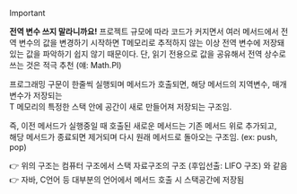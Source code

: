 
> [!IMPORTANT]  
> **전역 변수 쓰지 말라니까요!**
> 프로젝트 규모에 따라 코드가 커지면서 여러 메서드에서 전역 변수의 값을 변경하기 시작하면
> T메모리로 추적하지 않는 이상 전역 변수에 저장돼 있는 값을 파악하기 쉽지 않기 때문이다.
> 단, 읽기 전용으로 값을 공유해서 전역 상수로 쓰는 것은 적극 추천 (얘: Math.PI)

프로그래밍 구문이 한줄씩 실행되며 메서드가 호출되면, 해당 메서드의 지역변수, 매개변수가 저장되는  
T 메모리의 특정한 스택 안에 공간이 새로 만들어져 저장되는 구조임.

즉, 이전 메서드가 실행중일 때 호출된 새로운 메서드는 기존 메서드 위로 추가되고,  
해당 메서드가 종료되면 제거되며 다시 원래 메서드로 돌아오는 구조임. (ex: push, pop)

👉 위의 구조는 컴퓨터 구조에서 스택 자료구조의 구조 (후입선출: LIFO 구조) 와 같음  
👉 자바, C언어 등 대부분의 언어에서 메서드 호출 시 스택공간에 저장됨


